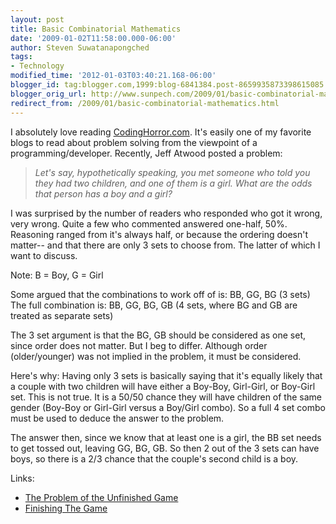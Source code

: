 ```yaml
---
layout: post
title: Basic Combinatorial Mathematics
date: '2009-01-02T11:58:00.000-06:00'
author: Steven Suwatanapongched
tags:
- Technology
modified_time: '2012-01-03T03:40:21.168-06:00'
blogger_id: tag:blogger.com,1999:blog-6841384.post-8659935873398615085
blogger_orig_url: http://www.sunpech.com/2009/01/basic-combinatorial-mathematics.html
redirect_from: /2009/01/basic-combinatorial-mathematics.html
---
```


I absolutely love reading <a href="http://www.codinghorror.com">CodingHorror.com</a>.  It's easily one of my favorite blogs to read about problem solving from the viewpoint of a programming/developer.  Recently, Jeff Atwood posted a problem:

<blockquote><i>Let's say, hypothetically speaking, you met someone who told you they had two children, and one of them is a girl. What are the odds that person has a boy and a girl?</i></blockquote>

I was surprised by the number of readers who responded who got it wrong, very wrong.  Quite a few who commented answered one-half, 50%.  Reasoning ranged from it's always half, or because the ordering doesn't matter-- and that there are only 3 sets to choose from.  The latter of which I want to discuss.

Note: B = Boy, G = Girl

Some argued that the combinations to work off of is: BB, GG, BG (3 sets)
The full combination is: BB, GG, BG, GB (4 sets, where BG and GB are treated as separate sets)

The 3 set argument is that the BG, GB should be considered as one set, since order does not matter.  But I beg to differ.  Although order (older/younger) was not implied in the problem, it must be considered.  

Here's why: 
Having only 3 sets is basically saying that it's equally likely that a couple with two children will have either a Boy-Boy, Girl-Girl, or Boy-Girl set.  This is not true.  It is a 50/50 chance they will have children of the same gender (Boy-Boy or Girl-Girl versus a Boy/Girl combo).  So a full 4 set combo must be used to deduce the answer to the problem.

The answer then, since we know that at least one is a girl, the BB set needs to get tossed out, leaving GG, BG, GB.  So then 2 out of the 3 sets can have boys, so there is a 2/3 chance that the couple's second child is a boy.

Links:
<ul>
  <li><a href="http://www.codinghorror.com/blog/archives/001203.html">The Problem of the Unfinished Game</a></li>
  <li><a href="http://www.codinghorror.com/blog/archives/001204.html">Finishing The Game</a></li>
</ul>
